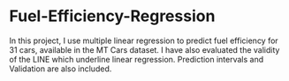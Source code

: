 # Fuel-Efficiency-Regression

In this project, I use multiple linear regression to predict fuel efficiency for 31 cars, available in the MT Cars dataset. I have also evaluated the validity of the LINE
which underline linear regression. Prediction intervals and Validation are also included.
